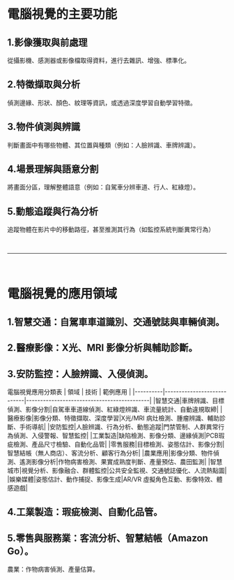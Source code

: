 
# 電腦視覺的主要功能

## 1.影像獲取與前處理

從攝影機、感測器或影像檔取得資料，進行去雜訊、增強、標準化。

## 2.特徵擷取與分析

偵測邊緣、形狀、顏色、紋理等資訊，或透過深度學習自動學習特徵。

## 3.物件偵測與辨識

判斷畫面中有哪些物體、其位置與種類（例如：人臉辨識、車牌辨識）。

## 4.場景理解與語意分割

將畫面分區，理解整體語意（例如：自駕車分辨車道、行人、紅綠燈）。

## 5.動態追蹤與行為分析

追蹤物體在影片中的移動路徑，甚至推測其行為（如監控系統判斷異常行為）

<br>
<hr>
<br>

# 電腦視覺的應用領域

## 1.智慧交通：自駕車車道識別、交通號誌與車輛偵測。

## 2.醫療影像：X光、MRI 影像分析與輔助診斷。

## 3.安防監控：人臉辨識、入侵偵測。




電腦視覺應用分類表
| 領域 | 技術 | 範例應用 |
|----------|----------------------------|--------------------------------------------|
|智慧交通|車牌辨識、目標偵測、影像分割|自駕車車道線偵測、紅綠燈辨識、車流量統計、自動違規取締|
|醫療影像|影像分類、特徵擷取、深度學習|X光/MRI 病灶檢測、腫瘤辨識、輔助診斷、手術導航|
|安防監控|人臉辨識、行為分析、動態追蹤|門禁管制、人群異常行為偵測、入侵警報、智慧監控|
|工業製造|缺陷檢測、影像分類、邊緣偵測|PCB瑕疵檢測、產品尺寸檢驗、自動化品管|
|零售服務|目標檢測、姿態估計、影像分割|智慧結帳（無人商店）、客流分析、顧客行為分析|
|農業應用|影像分類、物件偵測、遙測影像分析|作物病害檢測、果實成熟度判斷、產量預估、農田監測|
|智慧城市|視覺分析、影像融合、群體監控|公共安全監視、交通號誌優化、人流熱點圖|
|娛樂媒體|姿態估計、動作捕捉、影像生成|AR/VR 虛擬角色互動、影像特效、體感遊戲|





## 4.工業製造：瑕疵檢測、自動化品管。

## 5.零售與服務業：客流分析、智慧結帳（Amazon Go）。

農業：作物病害偵測、產量估算。


